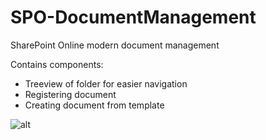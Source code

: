 # SPO-DocumentManagement
SharePoint Online modern document management

Contains components:
- Treeview of folder for easier navigation
- Registering document
- Creating document from template

![alt](SPO-DocumentManagement/Pics/DHS_treeview.png)